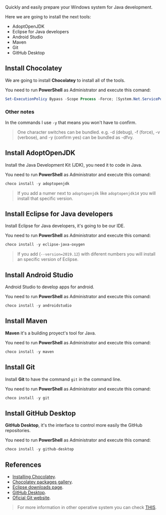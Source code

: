 Quickly and easily prepare your Windows system for Java development.


Here we are going to install the next tools:

- AdoptOpenJDK
- Eclipse for Java developers
- Android Studio
- Maven
- Git
- GitHub Desktop



## Install Chocolatey

We are going to install **Chocolatey** to install all of the tools.

You need to run **PowerShell** as Administrator and execute this comand:

```powershell
Set-ExecutionPolicy Bypass -Scope Process -Force; [System.Net.ServicePointManager]::SecurityProtocol = [System.Net.ServicePointManager]::SecurityProtocol -bor 3072; iex ((New-Object System.Net.WebClient).DownloadString('https://community.chocolatey.org/install.ps1'))
```
### Other notes

In the commands I use `-y` that means you won't have to confirm.

>One character switches can be bundled. e.g. -d (debug), -f (force), -v (verbose), and -y (confirm yes) can be bundled as -dfvy.



## Install AdoptOpenJDK

Install the Java Development Kit (JDK), you need it to code in Java.

You need to run **PowerShell** as Administrator and execute this comand:

```powershell
choco install -y adoptopenjdk
```
> If you add a numer next to `adoptopenjdk` like `adoptopenjdk14` you will install that specific version.

## Install Eclipse for Java developers

Install Eclipse for Java developers, it's going to be our IDE.

You need to run **PowerShell** as Administrator and execute this comand:

```powershell
choco install -y eclipse-java-oxygen
```
> If you add (`--version=2019.12`) with diferent numbers you will install an specific version of Eclipse.

## Install Android Studio

Android Studio to develop apps for android.

You need to run **PowerShell** as Administrator and execute this comand:

```powershell
choco install -y androidstudio
```

## Install Maven

**Maven** it's a building proyect's tool for Java.

You need to run **PowerShell** as Administrator and execute this comand:

```powershell
choco install -y maven
```

## Install Git

Install **Git** to have the command `git` in the command line.

You need to run **PowerShell** as Administrator and execute this comand:

```powershell
choco install -y git
```

## Install GitHub Desktop

**GitHub Desktop**, it's the interface to control more easily the GitHub repositories.

You need to run **PowerShell** as Administrator and execute this comand:

```powershell
choco install -y github-desktop
```


## References

- [Installing Chocolatey](https://chocolatey.org/install).
- [Chocolatey packages gallery](https://chocolatey.org/packages).
- [Eclipse downloads page](https://www.eclipse.org/downloads/).
- [GitHub Desktop](https://desktop.github.com/).
- [Oficial Git website](https://git-scm.com/).


> For more information in other operative system you can check [THIS](https://dam-dad.github.io/entorno/java/).
